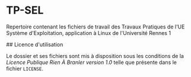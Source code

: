 # TP-SEL
Repertoire contenant les fichiers de travail des Travaux Pratiques de l'UE Système d'Exploitation, application à Linux de l'Université Rennes 1

## Licence d'utilisation

Le dossier et ses fichiers sont mis à disposition sous les conditions de la *Licence Publique Rien À Branler version 1.0* telle que présente dans le fichier `LICENSE`.

